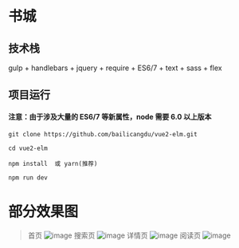 # 书城

## 技术栈

gulp + handlebars + jquery + require + ES6/7 + text + sass + flex

## 项目运行

#### 注意：由于涉及大量的 ES6/7 等新属性，node 需要 6.0 以上版本 

```
git clone https://github.com/bailicangdu/vue2-elm.git  

cd vue2-elm

npm install  或 yarn(推荐)

npm run dev

```

# 部分效果图


> 首页
![image](https://typeofyh.github.io/bookCitys/page/home.png)
> 搜索页
![image](https://typeofyh.github.io/bookCitys/page/search.png)
> 详情页
![image](https://typeofyh.github.io/bookCitys/page/detail.png)
> 阅读页
![image](https://typeofyh.github.io/bookCitys/page/read.png)

 
